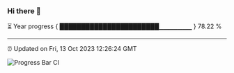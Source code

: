 ### Hi there 👋

⏳ Year progress { ███████████████████████▁▁▁▁▁▁▁ } 78.22 %

---

⏰ Updated on Fri, 13 Oct 2023 12:26:24 GMT

![Progress Bar CI](https://github.com/liununu/liununu/workflows/Progress%20Bar%20CI/badge.svg)
